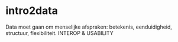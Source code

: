 # intro2data
Data moet gaan om menselijke afspraken: betekenis, eenduidigheid, structuur, flexibiliteit. INTEROP &amp; USABILITY
